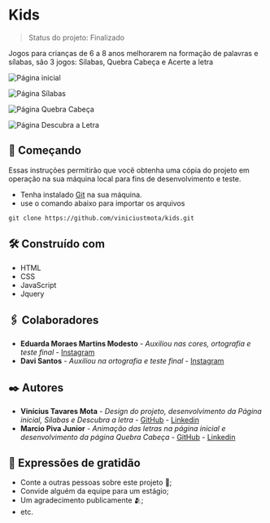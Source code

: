 # Kids

> Status do projeto: Finalizado

Jogos para crianças de 6 a 8 anos melhorarem na formação de palavras e sílabas, são 3 jogos: Sílabas, Quebra Cabeça e Acerte a letra

![Página inicial](https://github.com/viniciustmota/kids/assets/106537834/1ae1ad90-915a-40fb-bed0-e1c45947bfdb)

![Página Sílabas](https://github.com/viniciustmota/kids/assets/106537834/e3cf3c78-bc63-4812-9875-b4e085c12a90)

![Página Quebra Cabeça](https://github.com/viniciustmota/kids/assets/106537834/ead8f132-0050-4c6e-adb1-8b71fab55ab4)

![Página Descubra a Letra](https://github.com/viniciustmota/kids/assets/106537834/852cd555-785f-4185-9f83-9455779aa715)

## 🚀 Começando

Essas instruções permitirão que você obtenha uma cópia do projeto em operação na sua máquina local para fins de desenvolvimento e teste.

* Tenha instalado [Git](https://git-scm.com/) na sua máquina.
* use o comando abaixo para importar os arquivos
```
git clone https://github.com/viniciustmota/kids.git
```

## 🛠️ Construído com

* HTML
* CSS
* JavaScript
* Jquery

## 🖇️ Colaboradores
* **Eduarda Moraes Martins Modesto** - *Auxiliou nas cores, ortografia e teste final* - [Instagram](https://www.instagram.com/_dudamartins0302/)
* **Davi Santos** - *Auxiliou na ortografia e teste final* - [Instagram](https://www.instagram.com/_dudamartins0302/)

## ✒️ Autores

* **Vinícius Tavares Mota** - *Design do projeto, desenvolvimento da Página inicial, Sílabas e Descubra a letra* - [GitHub](https://github.com/viniciustmota) - [Linkedin](https://www.linkedin.com/in/viniciustmota/)
* **Marcio Piva Junior** - *Animação das letras na página inicial e desenvolvimento da página Quebra Cabeça* - [GitHub](https://github.com/marcioP457) - [Linkedin](https://www.linkedin.com/in/m%C3%A1rcio-piva-junior-32a30a262/)

## 🎁 Expressões de gratidão

* Conte a outras pessoas sobre este projeto 📢;
* Convide alguém da equipe para um estágio;
* Um agradecimento publicamente 🫂;
* etc.
